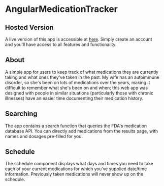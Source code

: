 # AngularMedicationTracker

## Hosted Version

A live version of this app is accessible at [here](https://angular-med-tracker.web.app/). Simply create an account and you'll have access to all features and functionality.

## About

A simple app for users to keep track of what medications they are currently taking and what ones they've taken in the past. My wife has an autoimmune disorder, so she's been on lots of medications over the years, making it difficult to remember what she's been on and when; this web app was designed with people in similar situations (particularly those with chronic illnesses) have an easier time documenting their medication history.

## Searching

The app contains a search function that queries the FDA's medication database API. You can directly add medications from the results page, with names and dosages pre-filled for you.

## Schedule

The schedule component displays what days and times you need to take each of your current medications for which you've supplied date/time information. Previously taken medications will never show up on the schedule.
